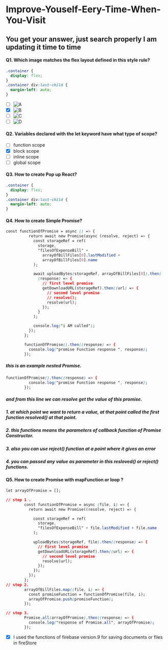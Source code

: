# Improve-Youself-Eery-Time-When-You-Visit

## You get your answer, just search properly I am updating it time to time

#### Q1. Which image matches the flex layout defined in this style rule?

```css
.container {
  display: flex;
}
.container div:last-child {
  margin-left: auto;
}
```

- [ ] ![A](images/Q1-A.jpg)
- [x]
  ![B](images/Q1-B.jpg)
- [ ] ![C](images/Q1-C.jpg)
- [ ] ![D](images/Q1-D.jpg)

#### Q2. Variables declared with the let keyword have what type of scope?

- [ ] function scope
- [x] block scope
- [ ] inline scope
- [ ] global scope

#### Q3. How to create Pop up React?

```css
.container {
  display: flex;
}
.container div:last-child {
  margin-left: auto;
}
```

#### Q4. How to create Simple Promise?

```css
const functionOfPromise = async () => {
          return await new Promise(async (resolve, reject) => {
            const storageRef = ref(
              storage,
              "filesOfExpenseBill" +
                arrayOfBillFiles[0].lastModified +
                arrayOfBillFiles[0].name
            );

            await uploadBytes(storageRef, arrayOfBillFiles[0]).then(
              (response) => {
                // first level promise
                getDownloadURL(storageRef).then((url) => {
                  // second level promise
                  // resolve();
                  resolve(url);
                });
              }
            );

            console.log("i AM called");
          });
        };

        functionOfPromise().then((response) => {
          console.log("promise Function response ", response);
        });

```

##### this is an example nested Promise.

```css
functionOfPromise().then((response) => {
          console.log("promise Function response ", response);
        });
```

##### and from this line we can resolve get the value of this promise.

##### 1. at which point we want to return a value, at that point called the first function resolved() at that point.

##### 2. this functions means the parameters of callback function of Promise Constructor.

##### 3. also you can use reject() function at a point where it gives an error

##### 4. you can passed any value as parameter in this resloved() or reject() functions.

#### Q5. How to create Promise with mapFunction or loop ?

```css
let arrayOfPromise = [];

// step 1 .
        const functionOfPromise = async (file, i) => {
          return await new Promise((resolve, reject) => {

            const storageRef = ref(
              storage,
              "filesOfExpenseBill" + file.lastModified + file.name
            );

            uploadBytes(storageRef, file).then((response) => {
              // first level promise
              getDownloadURL(storageRef).then((url) => {
                // second level promise
                resolve(url);
              });
            });
          });
        };
// step 2.
        arrayOfBillFiles.map((file, i) => {
          const promiseFunction = functionOfPromise(file, i);
          arrayOfPromise.push(promiseFunction);
        });

// step 3.
        Promise.all(arrayOfPromise).then((response) => {
          console.log("response of Promise.all", arrayOfPromise);
        });

```

- [x] I used the functions of firebase version.9 for saving documents or files in fireStore

